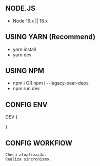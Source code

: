 ## NODE.JS

- Node 16.x || 18.x

## USING YARN (Recommend)

- yarn install
- yarn dev

## USING NPM

- npm i OR npm i --legacy-peer-deps
- npm run dev


## CONFIG ENV
DEV {


}

## CONFIG WORKFlOW
    Checa atualização.
    Realiza sincronismo.
   

